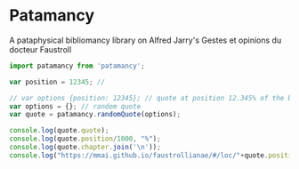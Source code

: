 # Patamancy

A pataphysical bibliomancy library on Alfred Jarry's Gestes et opinions du docteur Faustroll

```javascript
import patamancy from 'patamancy';

var position = 12345; //  

// var options {position: 12345}; // quote at position 12.345% of the book
var options = {}; // random quote
var quote = patamancy.randomQuote(options);

console.log(quote.quote);
console.log(quote.position/1000, "%");
console.log(quote.chapter.join('\n'));
console.log("https://mmai.github.io/faustrollianae/#/loc/"+quote.position);
```
